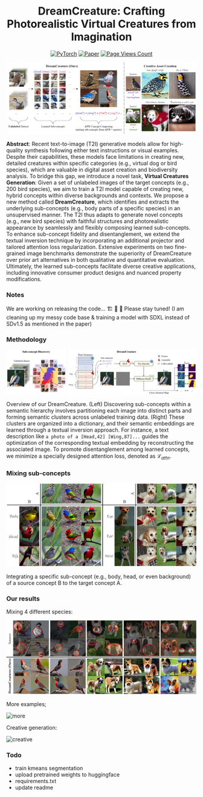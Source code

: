 <div align="center">
  
# DreamCreature: Crafting Photorealistic Virtual Creatures from Imagination

<a href="https://pytorch.org/get-started/locally/"><img alt="PyTorch" src="https://img.shields.io/badge/PyTorch-ee4c2c?logo=pytorch&logoColor=white"></a>
[![Paper](http://img.shields.io/badge/Paper-arxiv.2311.15477-B31B1B.svg)](https://arxiv.org/abs/2311.15477)
[![Page Views Count](https://badges.toozhao.com/badges/01HG2ZDZV8WJ73GSR6PXBXAZ56/blue.svg)](https://badges.toozhao.com/badges/01HG2ZDZV8WJ73GSR6PXBXAZ56 "Get your own page views count badge on badges.toozhao.com")

</div>

![overview](docs/assets/fig1.png)

**Abstract**: Recent text-to-image (T2I) generative models allow for high-quality synthesis following either text instructions or visual examples. Despite their capabilities, these models face limitations in creating new, detailed creatures within specific categories (e.g., virtual dog or bird species), which are valuable in digital asset creation and biodiversity analysis. 
To bridge this gap, we introduce a novel task, **Virtual Creatures Generation**: Given a set of unlabeled images of the target concepts (e.g., 200 bird species), we aim to train a T2I model capable of creating new, hybrid concepts within diverse backgrounds and contexts.
We propose a new method called **DreamCreature**, which identifies and extracts the underlying sub-concepts (e.g., body parts of a specific species) in an unsupervised manner. The T2I thus adapts to generate novel concepts (e.g., new bird species) with faithful structures and photorealistic appearance by seamlessly and flexibly composing learned sub-concepts. To enhance sub-concept fidelity and disentanglement, we extend the textual inversion technique by incorporating an additional projector and tailored attention loss regularization. Extensive experiments on two fine-grained image benchmarks demonstrate the superiority of DreamCreature over prior art alternatives in both qualitative and quantitative evaluation. Ultimately, the learned sub-concepts facilitate diverse creative applications, including innovative consumer product designs and nuanced property modifications.

### Notes
We are working on releasing the code... 🏗️ 🚧 🔨 Please stay tuned!  (I am cleaning up my messy code base & training a model with SDXL instead of SDv1.5 as mentioned in the paper)

### Methodology

![sourceAB](docs/assets/fig4.png)

Overview of our DreamCreature. (Left) Discovering sub-concepts within a semantic hierarchy involves partitioning each image
 into distinct parts and forming semantic clusters across unlabeled training data. (Right) These clusters are organized into a dictionary,
 and their semantic embeddings are learned through a textual inversion approach. For instance, a text description like `a photo of a
 [Head,42] [Wing,87]...` guides the optimization of the corresponding textual embedding by reconstructing the associated image. To
 promote disentanglement among learned concepts, we minimize a specially designed attention loss, denoted as $\mathcal{L}_{attn}$.

### Mixing sub-concepts

![sourceAB](docs/assets/fig2.png)

Integrating a specific sub-concept (e.g., body, head, or even background) of a source concept B to the target concept A.

### Our results

Mixing 4 different species:

![composite](docs/assets/fig3.png)

More examples;

![more](docs/assets/moreexamples.png)

Creative generation:

![creative](docs/assets/creativegeneration.png)

### Todo

- train kmeans segmentation
- upload pretrained weights to huggingface
- requirements.txt
- update readme